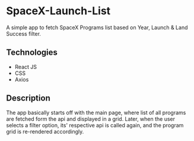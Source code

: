 # SpaceX-Launch-List
A simple app to fetch SpaceX Programs list based on Year, Launch & Land Success filter.

## Technologies
- React JS
- CSS
- Axios

## Description
The app basically starts off with the main page, where list of all programs are fetched form the api and displayed in a grid.
Later, when the user selects a filter option, its' respective api is called again, and the program grid is re-rendered accordingly.
